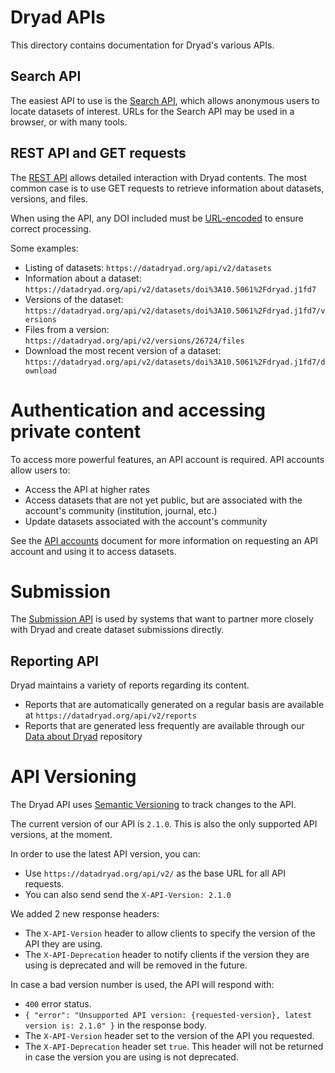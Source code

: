 Dryad APIs
============

This directory contains documentation for Dryad's various APIs.

Search API
---------------

The easiest API to use is the [Search API](search.md), which allows anonymous
users to locate datasets of interest. URLs for the Search API may be used in a
browser, or with many tools.

REST API and GET requests
-------------------------

The [REST API](https://datadryad.org/api) allows detailed interaction
with Dryad contents. The most common case is to use GET requests to retrieve
information about datasets, versions, and files.

When using the API, any DOI included must be
[URL-encoded](https://www.w3schools.com/tags/ref_urlencode.ASP) to ensure correct processing.

Some examples:
- Listing of datasets: `https://datadryad.org/api/v2/datasets`
- Information about a dataset: `https://datadryad.org/api/v2/datasets/doi%3A10.5061%2Fdryad.j1fd7`
- Versions of the dataset: `https://datadryad.org/api/v2/datasets/doi%3A10.5061%2Fdryad.j1fd7/versions`
- Files from a version: `https://datadryad.org/api/v2/versions/26724/files`
- Download the most recent version of a dataset: `https://datadryad.org/api/v2/datasets/doi%3A10.5061%2Fdryad.j1fd7/download`

# Authentication and accessing private content

To access more powerful features, an API account is required. API accounts allow users to:
- Access the API at higher rates
- Access datasets that are not yet public, but are associated with the account's community (institution, journal, etc.)
- Update datasets associated with the account's community

See the [API accounts](api_accounts.md) document for more information on requesting an API account and using it to access datasets.

# Submission

The [Submission API](submission.md) is used by systems that want to partner
more closely with Dryad and create dataset submissions directly.


Reporting API
-------------

Dryad maintains a variety of reports regarding its content.

- Reports that are automatically generated on a regular basis are available at `https://datadryad.org/api/v2/reports`
- Reports that are generated less frequently are available through our [Data about Dryad](https://github.com/datadryad/dryad-data/) repository


API Versioning
============

The Dryad API uses [Semantic Versioning](https://semver.org/) to track changes to the API. 

The current version of our API is `2.1.0`. This is also the only supported API versions, at the moment.

In order to use the latest API version, you can:
- Use `https://datadryad.org/api/v2/` as the base URL for all API requests.
- You can also send send the `X-API-Version: 2.1.0`

We added 2 new response headers:
- The `X-API-Version` header to allow clients to specify the version of the API they are using.
- The `X-API-Deprecation` header to notify clients if the version they are using is deprecated and will be removed in the future.

In case a bad version number is used, the API will respond with:
- `400` error status.
- `{ "error": "Unsupported API version: {requested-version}, latest version is: 2.1.0" }` in the response body.
- The `X-API-Version` header set to the version of the API you requested.
- The `X-API-Deprecation` header set `true`. This header will not be returned in case the version you are using is not deprecated.
